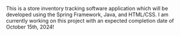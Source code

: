 This is a store inventory tracking software application which will be developed using the Spring Framework, Java, and HTML/CSS. I am currently working on this project with an expected completion date of October 15th, 2024!

